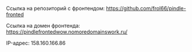 Ссылка на репозиторий с фронтендом: https://github.com/frol66/pindle-fronted

Ссылка на домен фронтенда: https://pindlefrontedwow.nomoredomainswork.ru/

IP-адрес: 158.160.166.86